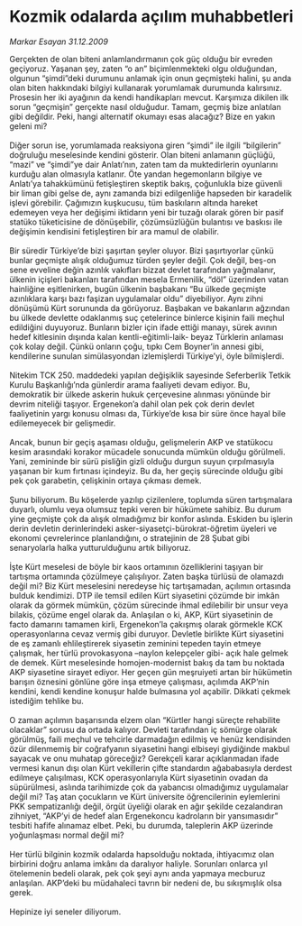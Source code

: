 # Kozmik odalarda açılım muhabbetleri

*Markar Esayan 31.12.2009*

<div class="yazi">Gerçekten de olan biteni anlamlandırmanın çok güç olduğu bir evreden geçiyoruz. Yaşanan şey, zaten “o an” biçimlenmekteki olgu olduğundan, olgunun “şimdi”deki durumunu anlamak için onun geçmişteki halini, şu anda olan biten hakkındaki bilgiyi kullanarak yorumlamak durumunda kalırsınız. Prosesin her iki ayağının da kendi handikapları mevcut. Karşımıza dikilen ilk sorun “geçmişin” gerçekte nasıl olduğudur. Tamam, geçmiş bize anlatılan gibi değildir. Peki, hangi alternatif okumayı esas alacağız? Bize en yakın geleni mi? <br/><br/>Diğer sorun ise, yorumlamada reaksiyona giren “şimdi” ile ilgili “bilgilerin” doğruluğu meselesinde kendini gösterir. Olan biteni anlamanın güçlüğü, “mazi” ve “şimdi”ye dair Anlatı’nın, zaten tam da muktedirlerin oyunlarını kurduğu alan olmasıyla katlanır. Öte yandan hegemonların bilgiye ve Anlatı’ya tahakkümünü fetişleştiren skeptik bakış, çoğunlukla bize güvenli bir liman gibi gelse de, aynı zamanda bizi edilgenliğe hapseden bir karadelik işlevi görebilir. Çağımızın kuşkucusu, tüm baskıların altında hareket edemeyen veya her değişimi iktidarın yeni bir tuzağı olarak gören bir pasif statüko tüketicisine de dönüşebilir, çözümsüzlüğün bulantısı ve baskısı ile değişimin kendisini fetişleştiren bir ara mamul de olabilir. <br/><br/>Bir süredir Türkiye’de bizi şaşırtan şeyler oluyor. Bizi şaşırtıyorlar çünkü bunlar geçmişte alışık olduğumuz türden şeyler değil. Çok değil, beş-on sene evveline değin azınlık vakıfları bizzat devlet tarafından yağmalanır, ülkenin içişleri bakanları tarafından mesela Ermenilik, “döl” üzerinden vatan hainliğine eşitlenirken, bugün ülkenin başbakanı “Bu ülkede geçmişte azınlıklara karşı bazı faşizan uygulamalar oldu” diyebiliyor. Aynı zihni dönüşümü Kürt sorununda da görüyoruz. Başbakan ve bakanların ağzından bu ülkede devlette odaklanmış suç çetelerince binlerce kişinin faili meçhul edildiğini duyuyoruz. Bunların bizler için ifade ettiği manayı, sürek avının hedef kitlesinin dışında kalan kentli-eğitimli-laik- beyaz Türklerin anlaması çok kolay değil. Çünkü onların çoğu, tıpkı Cem Boyner’in annesi gibi, kendilerine sunulan simülasyondan izlemişlerdi Türkiye’yi, öyle bilmişlerdi. <br/><br/>Nitekim TCK 250. maddedeki yapılan değişiklik sayesinde Seferberlik Tetkik Kurulu Başkanlığı’nda günlerdir arama faaliyeti devam ediyor. Bu, demokratik bir ülkede askerin hukuk çerçevesine alınması yönünde bir devrim niteliği taşıyor. Ergenekon’a dahil olan pek çok derin devlet faaliyetinin yargı konusu olması da, Türkiye’de kısa bir süre önce hayal bile edilemeyecek bir gelişmedir. <br/><br/>Ancak, bunun bir geçiş aşaması olduğu, gelişmelerin AKP ve statükocu kesim arasındaki korakor mücadele sonucunda mümkün olduğu görülmeli. Yani, zemininde bir sürü pisliğin gizli olduğu durgun suyun çırpılmasıyla yaşanan bir kum fırtınası içindeyiz. Bu da, her geçiş sürecinde olduğu gibi pek çok garabetin, çelişkinin ortaya çıkması demek. <br/><br/>Şunu biliyorum. Bu köşelerde yazılıp çizilenlere, toplumda süren tartışmalara duyarlı, olumlu veya olumsuz tepki veren bir hükümete sahibiz. Bu durum yine geçmişte çok da alışık olmadığımız bir konfor aslında. Eskiden bu işlerin derin devletin derinlerindeki asker-siyasetçi-bürokrat-öğretim üyeleri ve ekonomi çevrelerince planlandığını, o stratejinin de 28 Şubat gibi senaryolarla halka yutturulduğunu artık biliyoruz. <br/><br/>İşte Kürt meselesi de böyle bir kaos ortamının özelliklerini taşıyan bir tartışma ortamında çözülmeye çalışılıyor. Zaten başka türlüsü de olamazdı değil mi? Biz Kürt meselesini neredeyse hiç tartışamadan, açılımın ortasında bulduk kendimizi. DTP ile temsil edilen Kürt siyasetini çözümde bir imkân olarak da görmek mümkün, çözüm sürecinde ihmal edilebilir bir unsur veya bilakis, çözüme engel olarak da. Anlaşılan o ki, AKP, Kürt siyasetinin de facto damarını tamamen kirli, Ergenekon’la çakışmış olarak görmekle KCK operasyonlarına cevaz vermiş gibi duruyor. Devletle birlikte Kürt siyasetini de eş zamanlı ehlileştirerek siyasetin zeminini tepeden tayin etmeye çalışmak, her türlü provokasyona –naylon kelepçeler gibi- açık hale gelmek de demek. Kürt meselesinde homojen-modernist bakış da tam bu noktada AKP siyasetine sirayet ediyor. Her geçen gün meşruiyeti artan bir hükümetin barışın öznesini gönlüne göre inşa etmeye çalışması, açılımda AKP’nin kendini, kendi kendine konuşur halde bulmasına yol açabilir. Dikkati çekmek istediğim tehlike bu. <br/><br/>O zaman açılımın başarısında elzem olan “Kürtler hangi süreçte rehabilite olacaklar” sorusu da ortada kalıyor. Devleti tarafından iç sömürge olarak görülmüş, faili meçhul ve tehcirle darmadağın edilmiş ve henüz kendisinden özür dilenmemiş bir coğrafyanın siyasetini hangi elbiseyi giydiğinde makbul sayacak ve onu muhatap göreceğiz? Gerekçeli karar açıklanmadan ifade vermesi kanun dışı olan Kürt vekillerin çifte standardın ağababasıyla derdest edilmeye çalışılması, KCK operasyonlarıyla Kürt siyasetinin ovadan da süpürülmesi, aslında tarihimizde çok da yabancısı olmadığımız uygulamalar değil mi? Taş atan çocukların ve Kürt üniversite öğrencilerinin eylemlerini PKK sempatizanlığı değil, örgüt üyeliği olarak en ağır şekilde cezalandıran zihniyet, “AKP’yi de hedef alan Ergenekoncu kadroların bir yansımasıdır” tesbiti hafife alınamaz elbet. Peki, bu durumda, taleplerin AKP üzerinde yoğunlaşması normal değil mi? <br/><br/>Her türlü bilginin kozmik odalarda hapsolduğu noktada, ihtiyacımız olan birbirini doğru anlama imkânı da daralıyor haliyle. Sorunları onlarca yıl ötelemenin bedeli olarak, pek çok şeyi aynı anda yapmaya mecburuz anlaşılan. AKP’deki bu müdahaleci tavrın bir nedeni de, bu sıkışmışlık olsa gerek. <br/><br/>Hepinize iyi seneler diliyorum.
              </div>
